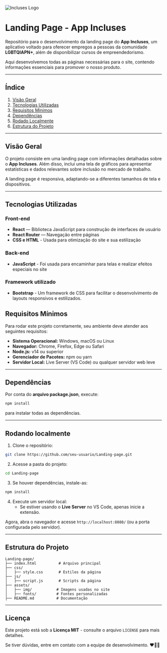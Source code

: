 ![Incluses Logo](Landing_page_Incluses/src/assets/Logo.png) 

# Landing Page - App Incluses

 

Repositório para o desenvolvimento da landing page do **App Incluses**, um aplicativo voltado para oferecer empregos a pessoas da comunidade **LGBTQIAPN+**, além de disponibilizar cursos de empreendedorismo.

Aqui desenvolvemos todas as páginas necessárias para o site, contendo informações essenciais para promover o nosso produto.

---

## Índice

1. [Visão Geral](#visão-geral)
2. [Tecnologias Utilizadas](#tecnologias-utilizadas)
3. [Requisitos Mínimos](#requisitos-m%C3%ADnimos)
4. [Dependências](#depend%C3%AAncias)
5. [Rodado Localmente](#rodando-localmente)
6. [Estrutura do Projeto](#estrutura-do-projeto)


---

## Visão Geral

O projeto consiste em uma landing page com informações detalhadas sobre o **App Incluses**. Além disso, inclui uma tela de gráficos para apresentar estatísticas e dados relevantes sobre inclusão no mercado de trabalho.

A landing page é responsiva, adaptando-se a diferentes tamanhos de tela e dispositivos.

---

## Tecnologias Utilizadas
### Front-end

- **React** — Biblioteca JavaScript para construção de interfaces de usuário
- **React Router** — Navegação entre páginas
- **CSS e HTML** - Usada para otimização do site e sua estilização

### Back-end

- **JavaScript** - Foi usada para encaminhar para telas e realizar efeitos especiais no site

### Framework utilizado
  - **Bootstrap** - Um framework de CSS para facilitar o desenvolvimento de layouts responsivos e estilizados.


## Requisitos Mínimos

Para rodar este projeto corretamente, seu ambiente deve atender aos seguintes requisitos:

- **Sistema Operacional:** Windows, macOS ou Linux
- **Navegador:** Chrome, Firefox, Edge ou Safari 
- **Node.js:** v14 ou superior 
- **Gerenciador de Pacotes:** npm ou yarn 
- **Servidor Local:** Live Server (VS Code) ou qualquer servidor web leve

---

## Dependências

Por conta do **arquivo package.json**, execute:
```bash
npm install
```
para instalar todas as dependências.

---

## Rodando localmente

1. Clone o repositório:
```bash
git clone https://github.com/seu-usuario/Landing-page.git
```
2. Acesse a pasta do projeto:
```bash
cd Landing-page
```
3. Se houver dependências, instale-as:
```bash
npm install
```
4. Execute um servidor local:
   - Se estiver usando o **Live Server** no VS Code, apenas inicie a extensão.


Agora, abra o navegador e acesse `http://localhost:8080/` (ou a porta configurada pelo servidor).

---

## Estrutura do Projeto

```
Landing-page/
├── index.html          # Arquivo principal
├── css/
│   ├── style.css       # Estilos da página
├── js/
│   ├── script.js       # Scripts da página
├── assets/
│   ├── img/           # Imagens usadas no site
│   ├── fonts/         # Fontes personalizadas
├── README.md          # Documentação
```

---



## Licença

Este projeto está sob a **Licença MIT** - consulte o arquivo `LICENSE` para mais detalhes.


Se tiver dúvidas, entre em contato com a equipe de desenvolvimento. ❤️🏳️‍🌈



